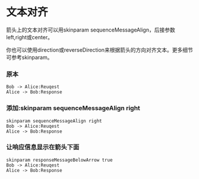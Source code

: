 # 文本对齐
箭头上的文本对齐可以用skinparam sequenceMessageAlign，后接参数left,right或center。

你也可以使用direction或reverseDirection来根据箭头的方向对齐文本。更多细节可参考skinparam。

### 原本
``` puml
Bob -> Alice:Reuqest
Alice -> Bob:Response
```
### 添加:skinparam sequenceMessageAlign right
``` puml
skinparam sequenceMessageAlign right
Bob -> Alice:Reuqest
Alice -> Bob:Response
```

### 让响应信息显示在箭头下面
``` puml
skinparam responseMessageBelowArrow true
Bob -> Alice:Reuqest
Alice -> Bob:Response
```